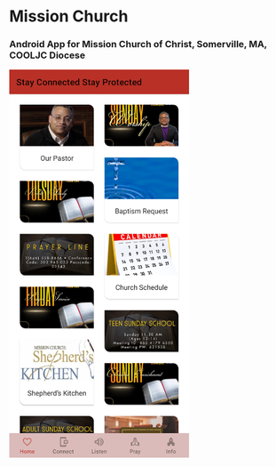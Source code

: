 # Mission Church
###  Android App for Mission Church of Christ, Somerville, MA, COOLJC Diocese
![MCC App](previews/aboutus.png)